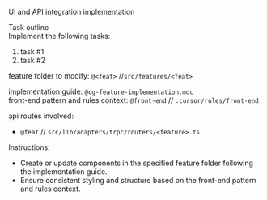 UI and API integration implementation

Task outline  
Implement the following tasks:  
1. task #1  
2. task #2  

feature folder to modify: `@<feat>`  //`src/features/<feat>`  

implementation guide: `@cg-feature-implementation.mdc`  
front-end pattern and rules context: `@front-end` // `.cursor/rules/front-end`  

api routes involved:  
- `@feat` // `src/lib/adapters/trpc/routers/<feature>.ts`  

Instructions:
- Create or update components in the specified feature folder following the implementation guide.  
- Ensure consistent styling and structure based on the front-end pattern and rules context.  
